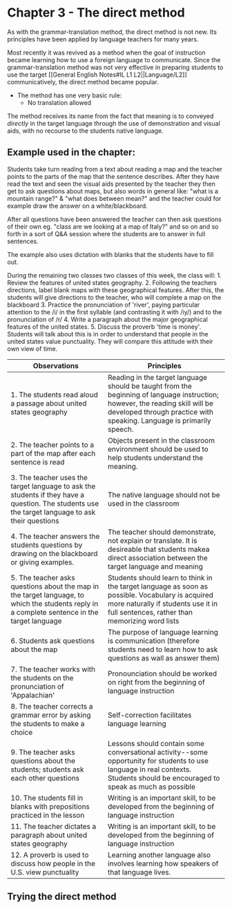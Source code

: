 # Chapter 3 - The direct method
As with the grammar-translation method, the direct method is not new. Its principles have been applied by language teachers for many years.

Most recently it was revived as a method when the goal of instruction became learning how to use a foreign language to communicate. Since the grammar-translation method was not very effective in preparing students to use the target [[General English Notes#IL L1 L2||Language/L2]] communicatively, the direct method became popular.

- The method has one very basic rule:
	- No translation allowed

The method receives its name from the fact that meaning is to conveyed *directly* in the target language through the use of demonstration and visual aids, with no recourse to the students native language.

## Example used in the chapter:
Students take turn reading from a text about reading a map and the teacher points to the parts of the map that the sentence describes. After they have read the text and seen the visual aids presented by the teacher they then get to ask questions about maps, but also words in general like: "what is a mountain range?" & "what does between mean?" and the teacher could for example draw the answer on a white/blackboard.

After all questions have been answered the teacher can then ask questions of their own eg. "class are we looking at a map of Italy?" and so on and so forth in a sort of Q&A session where the students are to answer in full sentences.

The example also uses dictation with blanks that the students have to fill out.

During the remaining two classes two classes of this week, the class will:
	1. Review the features of united states geography.
	2. Following the teachers directions, label blank maps with these geographical features. After this, the students will give directions to the teacher, who will complete a map on the blackboard
	3. Practice the pronunciation of 'river', paying particular attention to the /i/ in the first syllable (and contrasting it with /iy/) and to the pronunciation of /r/
	4. Write a paragraph about the major geographical features of the united states.
	5. Discuss the proverb 'time is money'. Students will talk about this is in order to understand that people in the united states value punctuality. They will compare this attitude with their own view of time.

| Observations                                                                                                                                     | Principles                                                                                                                                                                                             |
| ------------------------------------------------------------------------------------------------------------------------------------------------ | ------------------------------------------------------------------------------------------------------------------------------------------------------------------------------------------------------ |
| 1. The students read aloud a passage about united states geography                                                                               | Reading in the target language should be taught from the beginning of language instruction; however, the reading skill will be developed through practice with speaking. Language is primarily speech. |
| 2. The teacher points to a part of the map after each sentence is read                                                                           | Objects present in the classroom environment should be used to help students understand the meaning.                                                                                                   |
| 3. The teacher uses the target language to ask the students if they have a question. The students use the target language to ask their questions | The native language should not be used in the classroom                                                                                                                                                |
| 4. The teacher answers the students questions by drawing on the blackboard or giving examples.                                                   | The teacher should demonstrate, not explain or translate. It is desireable that students makea direct association between the target language and meaning                                              |
| 5. The teacher asks questions about the map in the target language, to which the students reply in a complete sentence in the target language    | Students should learn to think in the target language as soon as possible. Vocabulary is acquired more naturally if students use it in full sentences, rather than memorizing word lists               |
| 6. Students ask questions about the map                                                                                                          | The purpose of language learning is communication (therefore students need to learn how to ask questions as wall as answer them)                                                                       |
| 7. The teacher works with the students on the pronunciation of 'Appalachian'                                                                     | Pronounciation should be worked on right from the beginning of language instruction                                                                                                                    |
| 8. The teacher corrects a grammar error by asking the students to make a choice                                                                  | Self-correction facilitates language learning                                                                                                                                                          |
| 9. The teacher asks questions about the students; students ask each other questions                                                              | Lessons should contain some conversational activity--some opportunity for students to use language in real contexts. Students should be encouraged to speak as much as possible                        |
| 10. The students fill in blanks with prepositions practiced in the lesson                                                                        | Writing is an important skill, to be developed from the beginning of language instruction                                                                                                              |
| 11. The teacher dictates a paragraph about united states geography                                                                               | Writing is an important skill, to be developed from the beginning of language instruction                                                                                                              |
| 12. A proverb is used to discuss how people in the U.S. view punctuality                                                                         | Learning another language also involves learning how speakers of that language lives.                                                                                                                  |

## Trying the direct method
